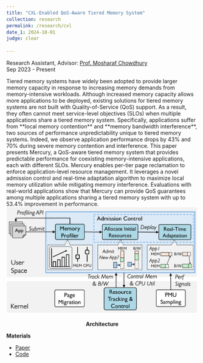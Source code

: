 ```yaml
---
title: "CXL-Enabled QoS-Aware Tiered Memory System"
collection: research
permalink: /research/cxl
date_1: 2024-10-01
judge: clear

---
```

<p>Research Assistant, Advisor: <a href="https://symbioticlab.org/people/">Prof. Mosharaf Chowdhury</a> <br>Sep 2023 - Present</p>
Tiered memory systems have widely been adopted to provide larger memory capacity in response to increasing memory demands from memory-intensive workloads.
Although increased memory capacity allows more applications to be deployed, existing solutions for tiered memory systems are not built with Quality-of-Service (QoS) support.
As a result, they often cannot meet service-level objectives (SLOs) when multiple applications share a tiered memory system.
Specifically, applications suffer from **local memory contention** and **memory bandwidth interference**, two sources of performance unpredictability unique to tiered memory systems.
Indeed, we observe application performance drops by 43% and 70% during severe memory contention and interference. This paper presents Mercury, a QoS-aware tiered memory system that provides predictable performance for coexisting memory-intensive applications, each with different SLOs.
Mercury enables per-tier page reclamation to enforce application-level resource management.
It leverages a novel admission control and real-time adaptation algorithm to maximize local memory utilization while mitigating memory interference.
Evaluations with real-world applications show that Mercury can provide QoS guarantees among multiple applications sharing a tiered memory system with up to 53.4% improvement in performance.

<br>
<img src='/images/mercury_overview_new.png'>
<p><center><b>Architecture</b></center></p>

**Materials**
<ul>
<li><a href="https://arxiv.org/abs/2412.08938">Paper</a></li> 
<li><a href="https://github.com/SymbioticLab/Mercury">Code</a></li>
</ul>
